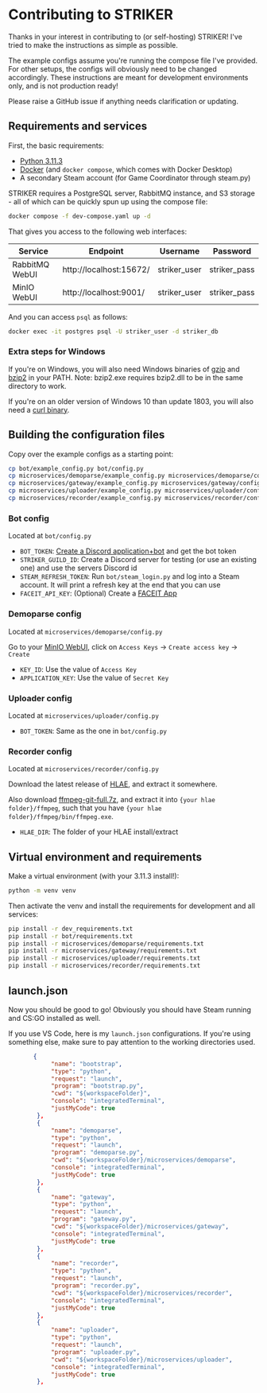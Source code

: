 # Contributing to STRIKER

Thanks in your interest in contributing to (or self-hosting) STRIKER!
I've tried to make the instructions as simple as possible.

The example configs assume you're running the compose file I've provided.
For other setups, the configs will obviously need to be changed accordingly.
These instructions are meant for development environments only, and is not production ready!

Please raise a GitHub issue if anything needs clarification or updating.

## Requirements and services

First, the basic requirements:
- [Python 3.11.3](https://www.python.org/)
- [Docker](https://docs.docker.com/get-docker/) (and `docker compose`, which comes with Docker Desktop)
- A secondary Steam account (for Game Coordinator through steam.py)

STRIKER requires a PostgreSQL server, RabbitMQ instance, and S3 storage -
all of which can be quickly spun up using the compose file:
```bash
docker compose -f dev-compose.yaml up -d
```

That gives you access to the following web interfaces:

| Service        | Endpoint                | Username     | Password     |
|----------------|-------------------------|--------------|--------------|
| RabbitMQ WebUI | http://localhost:15672/ | striker_user | striker_pass |
| MinIO WebUI    | http://localhost:9001/  | striker_user | striker_pass |

And you can access `psql` as follows:
```bash
docker exec -it postgres psql -U striker_user -d striker_db
```

### Extra steps for Windows

If you're on Windows,
you will also need Windows binaries of [gzip](https://gnuwin32.sourceforge.net/packages/gzip.htm)
and [bzip2](https://gnuwin32.sourceforge.net/packages/bzip2.htm) in your PATH.
Note: bzip2.exe requires bzip2.dll to be in the same directory to work.

If you're on an older version of Windows 10 than update 1803,
you will also need a [curl binary](https://curl.se/windows/).

## Building the configuration files

Copy over the example configs as a starting point:

```bash
cp bot/example_config.py bot/config.py
cp microservices/demoparse/example_config.py microservices/demoparse/config.py
cp microservices/gateway/example_config.py microservices/gateway/config.py
cp microservices/uploader/example_config.py microservices/uploader/config.py
cp microservices/recorder/example_config.py microservices/recorder/config.py
```

### Bot config

Located at `bot/config.py`

- `BOT_TOKEN`: [Create a Discord application+bot](https://discord.com/developers/applications) and get the bot token
- `STRIKER_GUILD_ID`: Create a Discord server for testing (or use an existing one) and use the servers Discord id
- `STEAM_REFRESH_TOKEN`: Run `bot/steam_login.py` and log into a Steam account. It will print a refresh key at the end that you can use
- `FACEIT_API_KEY`: (Optional) Create a [FACEIT App](https://developers.faceit.com/)

### Demoparse config

Located at `microservices/demoparse/config.py`

Go to your [MinIO WebUI](http://localhost:9001/), click on `Access Keys` -> `Create access key` -> `Create`
- `KEY_ID`: Use the value of `Access Key`
- `APPLICATION_KEY`: Use the value of `Secret Key`

### Uploader config

Located at `microservices/uploader/config.py`

- `BOT_TOKEN`: Same as the one in `bot/config.py`

### Recorder config

Located at `microservices/recorder/config.py`

Download the latest release of [HLAE](https://github.com/advancedfx/advancedfx/releases),
and extract it somewhere.

Also download [ffmpeg-git-full.7z](https://www.gyan.dev/ffmpeg/builds/),
and extract it into `{your hlae folder}/ffmpeg`,
such that you have `{your hlae folder}/ffmpeg/bin/ffmpeg.exe`.

- `HLAE_DIR`: The folder of your HLAE install/extract

## Virtual environment and requirements

Make a virtual environment (with your 3.11.3 install!):
```bash
python -m venv venv
```

Then activate the venv and install the requirements for development and all services:
```bash
pip install -r dev_requirements.txt
pip install -r bot/requirements.txt
pip install -r microservices/demoparse/requirements.txt
pip install -r microservices/gateway/requirements.txt
pip install -r microservices/uploader/requirements.txt
pip install -r microservices/recorder/requirements.txt
```

## launch.json

Now you should be good to go! Obviously you should have Steam running and CS:GO installed as well.

If you use VS Code, here is my `launch.json` configurations.
If you're using something else, make sure to pay attention to the working directories used.

```json
       {
            "name": "bootstrap",
            "type": "python",
            "request": "launch",
            "program": "bootstrap.py",
            "cwd": "${workspaceFolder}",
            "console": "integratedTerminal",
            "justMyCode": true
        },
        {
            "name": "demoparse",
            "type": "python",
            "request": "launch",
            "program": "demoparse.py",
            "cwd": "${workspaceFolder}/microservices/demoparse",
            "console": "integratedTerminal",
            "justMyCode": true
        },
        {
            "name": "gateway",
            "type": "python",
            "request": "launch",
            "program": "gateway.py",
            "cwd": "${workspaceFolder}/microservices/gateway",
            "console": "integratedTerminal",
            "justMyCode": true
        },
        {
            "name": "recorder",
            "type": "python",
            "request": "launch",
            "program": "recorder.py",
            "cwd": "${workspaceFolder}/microservices/recorder",
            "console": "integratedTerminal",
            "justMyCode": true
        },
        {
            "name": "uploader",
            "type": "python",
            "request": "launch",
            "program": "uploader.py",
            "cwd": "${workspaceFolder}/microservices/uploader",
            "console": "integratedTerminal",
            "justMyCode": true
        },
```